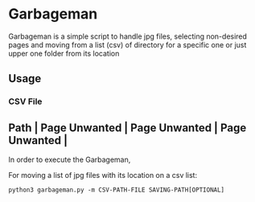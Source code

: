 # Garbageman
Garbageman is a simple script to handle jpg files, selecting non-desired pages and moving from a list (csv) of directory for a specific one or just upper one folder from its location

## Usage

### CSV File

Path | Page Unwanted | Page Unwanted | Page Unwanted |
----------

In order to execute the Garbageman,

For moving a list of jpg files with its location on a csv list:
```
python3 garbageman.py -m CSV-PATH-FILE SAVING-PATH[OPTIONAL]
```
